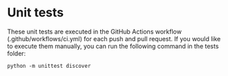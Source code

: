 # Unit tests
These unit tests are executed in the GitHub Actions workflow (.github/workflows/ci.yml) for each push and pull request. If you would like to execute them manually, you can run the following command in the tests folder:

`python -m unittest discover`
